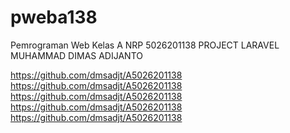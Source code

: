 # pweba138
Pemrograman Web Kelas A NRP 5026201138
PROJECT LARAVEL MUHAMMAD DIMAS ADIJANTO

https://github.com/dmsadjt/A5026201138
https://github.com/dmsadjt/A5026201138
https://github.com/dmsadjt/A5026201138
https://github.com/dmsadjt/A5026201138
https://github.com/dmsadjt/A5026201138
